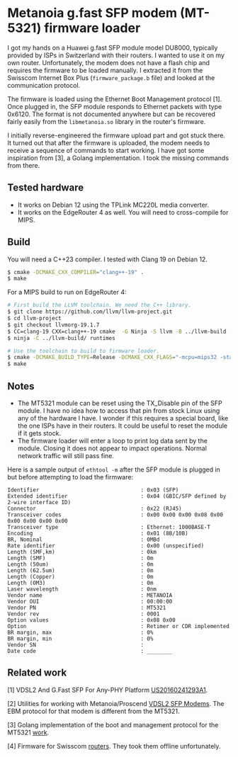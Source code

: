 # Metanoia g.fast SFP modem (MT-5321) firmware loader

I got my hands on a Huawei g.fast SFP module model DU8000, typically provided by ISPs in Switzerland with their routers.
I wanted to use it on my own router. Unfortunately, the modem does not have a flash chip and requires the firmware
to be loaded manually. I extracted it from the Swisscom Internet Box Plus (``firmware_package.b`` file) and looked at
the communication protocol.

The firmware is loaded using the Ethernet Boot Management protocol [1]. Once plugged in, the SFP module responds to Ethernet
packets with type 0x6120. The format is not documented anywhere but can be recovered fairly easily from the ``libmetanoia.so``
library in the router's firmware.

I initially reverse-engineered the firmware upload part and got stuck there. It turned out that after the firmware is uploaded,
the modem needs to receive a sequence of commands to start working. I have got some inspiration from [3], a Golang implementation.
I took the missing commands from there.

## Tested hardware

- It works on Debian 12 using the TPLink MC220L media converter.
- It works on the EdgeRouter 4 as well. You will need to cross-compile for MIPS.

## Build

You will need a C++23 compiler. I tested with Clang 19 on Debian 12.

```bash
$ cmake -DCMAKE_CXX_COMPILER="clang++-19" .
$ make
```

For a MIPS build to run on EdgeRouter 4:

```bash
# First build the LLVM toolchain. We need the C++ library.
$ git clone https://github.com/llvm/llvm-project.git
$ cd llvm-project
$ git checkout llvmorg-19.1.7
$ CC=clang-19 CXX=clang++-19 cmake  -G Ninja -S llvm -B ../llvm-build  -DCMAKE_BUILD_TYPE=Release -DLLVM_ENABLE_PROJECTS=clang -DLLVM_ENABLE_RUNTIMES="libcxx;libcxxabi;libunwind"  -DLLVM_RUNTIME_TARGETS="mips-linux-gnu"
$ ninja -C ../llvm-build/ runtimes

# Use the toolchain to build to firmware loader.
$ cmake -DCMAKE_BUILD_TYPE=Release -DCMAKE_CXX_FLAGS="-mcpu=mips32 -static --target=mips-linux-gnu" -DCMAKE_CXX_COMPILER=/path/to/llvm-build/bin/clang++ .
$ make
```

## Notes

- The MT5321 module can be reset using the TX_Disable pin of the SFP module. I have no idea how to access that pin from
  stock Linux using any of the hardware I have. I wonder if this requires a special board, like the one ISPs have in their routers.
  It could be useful to reset the module if it gets stock.
- The firmware loader will enter a loop to print log data sent by the module. Closing it does not appear to impact
  operations. Normal network traffic will still pass fine.


Here is a sample output of ``ethtool -m`` after the SFP module is plugged in but before attempting to load the firmware:

```console
Identifier                                : 0x03 (SFP)
Extended identifier                       : 0x04 (GBIC/SFP defined by 2-wire interface ID)
Connector                                 : 0x22 (RJ45)
Transceiver codes                         : 0x00 0x00 0x00 0x08 0x00 0x00 0x00 0x00 0x00
Transceiver type                          : Ethernet: 1000BASE-T
Encoding                                  : 0x01 (8B/10B)
BR, Nominal                               : 0MBd
Rate identifier                           : 0x00 (unspecified)
Length (SMF,km)                           : 0km
Length (SMF)                              : 0m
Length (50um)                             : 0m
Length (62.5um)                           : 0m
Length (Copper)                           : 0m
Length (OM3)                              : 0m
Laser wavelength                          : 0nm
Vendor name                               : METANOIA
Vendor OUI                                : 00:00:00
Vendor PN                                 : MT5321
Vendor rev                                : 0001
Option values                             : 0x08 0x00
Option                                    : Retimer or CDR implemented
BR margin, max                            : 0%
BR margin, min                            : 0%
Vendor SN                                 :
Date code                                 : ________
```

## Related work

[1] VDSL2 And G.Fast SFP For Any-PHY Platform [US20160241293A1](https://patents.google.com/patent/US20160241293A1/en).

[2] Utilities for working with Metanoia/Proscend [VDSL2 SFP Modems](https://github.com/jimdigriz/mt5311/).
    The EBM protocol for that modem is different from the MT5321.

[3] Golang implementation of the boot and management protocol for the MT5321 [work](https://github.com/lorenz/metanoia-ebm).

[4] Firmware for Swisscom [routers](https://github.com/TheRaphael0000/SwisscomFirmwares). They took them offline unfortunately.




